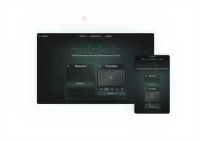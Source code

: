 <div align="center">
    <br>
    <img src="./assets/mockup.png" width="700" alt="quicksh.cc" />
</div>

